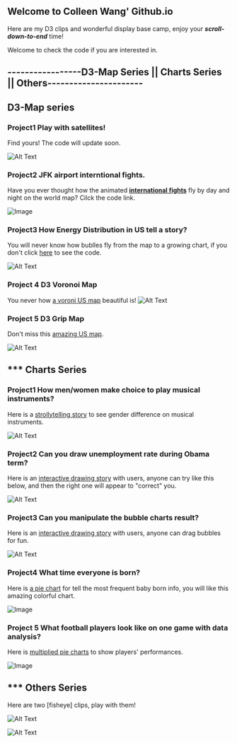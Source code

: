 ## Welcome to Colleen Wang' Github.io


Here are my D3 clips and wonderful display base camp, enjoy your ***scroll-down-to-end*** time!

Welcome to check the code if you are interested in. 

## -----------------**D3-Map Series || Charts Series ||  Others**----------------------

## D3-Map series

### Project1  Play with satellites!  

Find yours! The code will update soon.

![Alt Text](https://github.com/collleenwang/colleenwang.github.io/blob/master/Earth.gif)


### Project2  JFK airport interntional fights.

Have you ever thought how the animated [**international fights**](https://github.com/collleenwang/D3-Arrow-Line-Map) fly by day and night on the world map? Cilck the code link.

![Image](https://github.com/collleenwang/D3-Arrow-Line-Map/blob/master/1.png)

### Project3  How Energy Distribution in US tell a story? 

You will never know how bublles fly from the map to a growing chart, if you don't click [here](https://github.com/collleenwang/D3-Energy-Map) to see the code.

![Alt Text](https://github.com/collleenwang/colleenwang.github.io/blob/master/dots-fly.gif)

### Project 4 D3 Voronoi Map

You never how [a voroni US map](links) beautiful is! 
![Alt Text](https://github.com/collleenwang/colleenwang.github.io/blob/master/voronoimap.gif)

### Project 5 D3 Grip Map

Don't miss this [amazing US map]().

![Alt Text](https://github.com/collleenwang/colleenwang.github.io/blob/master/gridmap.gif)

## *** Charts Series

### Project1 How men/women make choice to play musical instruments?

Here is a [strollytelling story](https://github.com/collleenwang/D3-js-good/tree/master/Enter-View) to see gender difference on musical instruments. 

![Alt Text](https://github.com/collleenwang/colleenwang.github.io/blob/master/chart1.gif)

### Project2 Can you draw unemployment rate during Obama term?

Here is an [interactive drawing story](https://github.com/collleenwang/D3-Drag-Interactive) with users, anyone can try like this below, and then the right one will appear to "correct" you.  

![Alt Text](https://github.com/collleenwang/colleenwang.github.io/blob/master/draw.gif)

### Project3 Can you manipulate the bubble charts result?

Here is an [interactive drawing story](linkes-19) with users, anyone can drag bubbles for fun. 

![Alt Text](https://github.com/collleenwang/colleenwang.github.io/blob/master/drag1.gif)

### Project4 What time everyone is born? 

Here is [a pie chart](linkes-baby-charts) for tell the most frequent baby born info, you will like this amazing colorful chart. 

![Image](https://github.com/collleenwang/colleenwang.github.io/blob/master/baby-chart.png)

### Project 5 What football players look like on one game with data analysis? 

Here is [multiplied pie charts]() to show players' performances. 

![Image](https://github.com/collleenwang/colleenwang.github.io/blob/master/sports-chart.png)

## *** Others Series

Here are two [fisheye] clips, play with them! 

![Alt Text](https://github.com/collleenwang/colleenwang.github.io/blob/master/fisheye1.gif)

![Alt Text](https://github.com/collleenwang/colleenwang.github.io/blob/master/fisheye2.gif)



